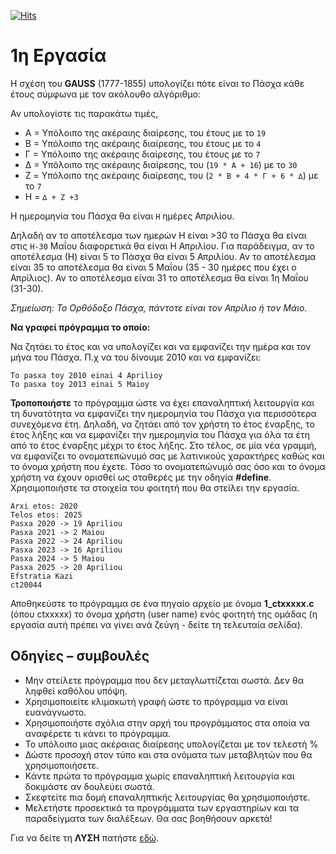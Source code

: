 [![Hits](https://hits.seeyoufarm.com/api/count/incr/badge.svg?url=https%3A%2F%2Feffie375.github.io%2FTPTE-AEGEAN&count_bg=%23E3802B&title_bg=%2307359E&icon=internetarchive.svg&icon_color=%23E7E7E7&title=%CE%A0%CF%81%CE%BF%CE%B2%CE%BF%CE%BB%CE%AD%CF%82&edge_flat=false)](https://hits.seeyoufarm.com)

# 1η Εργασία

Η σχέση του **GAUSS** (1777-1855) υπολογίζει πότε είναι το Πάσχα κάθε έτους σύµφωνα µε τον ακόλουθο αλγόριθµο:

Αν υπολογίστε τις παρακάτω τιµές,

- Α = Υπόλοιπο της ακέραιης διαίρεσης, του έτους µε το `19`
- Β = Υπόλοιπο της ακέραιης διαίρεσης, του έτους µε το `4`
- Γ = Υπόλοιπο της ακέραιης διαίρεσης, του έτους µε το `7`
- ∆ = Υπόλοιπο της ακέραιης διαίρεσης, του (`19 * A + 16`) µε το `30`
- Z = Υπόλοιπο της ακέραιης διαίρεσης, του (`2 * B + 4 * Γ + 6 * ∆`) µε το `7`
- Η = `∆ + Ζ +3`

Η ηµεροµηνία του Πάσχα θα είναι `Η` ηµέρες Απριλίου.

∆ηλαδή αν το αποτέλεσµα των ηµερών Η είναι >30 το Πάσχα θα είναι στις `Η-30` Μαΐου διαφορετικά θα είναι Η Απριλίου. Για παράδειγµα, αν το αποτέλεσµα (Η) είναι 5 το Πάσχα θα είναι 5 Απριλίου. Αν το αποτέλεσµα είναι 35 το αποτέλεσµα θα είναι 5 Μαΐου (35 - 30 ηµέρες που έχει ο Απρίλιος). Αν το αποτέλεσµα είναι 31 το αποτέλεσµα θα είναι 1η Μαΐου (31-30).

*Σηµείωση: Το Ορθόδοξο Πάσχα, πάντοτε είναι τον Απρίλιο ή τον Μάιο.*

**Να γραφεί πρόγραµµα το οποίο:**

Να ζητάει το έτος και να υπολογίζει και να εµφανίζει την ηµέρα και τον µήνα του Πάσχα. Π.χ να του δίνουµε 2010 και να εµφανίζει:

```none
To pasxa toy 2010 einai 4 Aprilioy
To pasxa toy 2013 einai 5 Maioy
```

**Τροποποιήστε** το πρόγραµµα ώστε να έχει επαναληπτική λειτουργία και τη δυνατότητα να εµφανίζει την ηµεροµηνία του Πάσχα για περισσότερα συνεχόµενα έτη. ∆ηλαδή, να ζητάει από τον χρήστη το έτος έναρξης, το έτος λήξης και να εµφανίζει την ηµεροµηνία του Πάσχα για όλα τα έτη από το έτος έναρξης µέχρι το έτος λήξης. Στο τέλος, σε µία νέα γραµµή, να εµφανίζει το ονοµατεπώνυµό σας µε λατινικούς χαρακτήρες καθώς και το όνοµα χρήστη που έχετε. Τόσο το ονοµατεπώνυµό σας όσο και το όνοµα χρήστη να έχουν ορισθεί ως σταθερές µε την οδηγία **#define**. Χρησιµοποιήστε τα στοιχεία του φοιτητή που θα στείλει την εργασία.

```
Arxi etos: 2020
Telos etos: 2025
Pasxa 2020 -> 19 Apriliou
Pasxa 2021 -> 2 Maiou
Pasxa 2022 -> 24 Apriliou
Pasxa 2023 -> 16 Apriliou
Pasxa 2024 -> 5 Maiou
Pasxa 2025 -> 20 Apriliou
Efstratia Kazi
ct20044
```

Αποθηκεύστε το πρόγραµµα σε ένα πηγαίο αρχείο µε όνοµα **1_ctxxxxx.c** (όπου ctxxxxx) το όνοµα χρήστη (user name) ενός φοιτητή της οµάδας (η εργασία αυτή πρέπει να γίνει ανά ζεύγη - δείτε τη τελευταία σελίδα).

## Οδηγίες – συµβουλές

- Μην στείλετε πρόγραµµα που δεν µεταγλωττίζεται σωστά. ∆εν θα ληφθεί καθόλου υπόψη.
- Χρησιµοποιείτε κλιµακωτή γραφή ώστε το πρόγραµµα να είναι ευανάγνωστο.
- Χρησιµοποιήστε σχόλια στην αρχή του προγράµµατος στα οποία να αναφέρετε τι κάνει το πρόγραµµα.
- Το υπόλοιπο µιας ακέραιας διαίρεσης υπολογίζεται µε τον τελεστή %
- ∆ώστε προσοχή στον τύπο και στα ονόµατα των µεταβλητών που θα χρησιµοποιήσετε.
- Κάντε πρώτα το πρόγραµµα χωρίς επαναληπτική λειτουργία και δοκιµάστε αν δουλεύει σωστά.
- Σκεφτείτε πια δοµή επαναληπτικής λειτουργίας θα χρησιµοποιήστε.
- Μελετήστε προσεκτικά τα προγράµµατα των εργαστηρίων και τα παραδείγµατα των διαλέξεων. Θα σας βοηθήσουν αρκετά!

Για να δείτε τη **ΛΥΣΗ** πατήστε [εδώ](source/1_ct20044.c).
